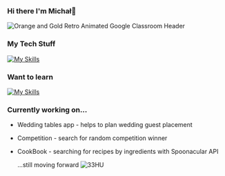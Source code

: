 ### Hi there I'm Michał👋
![Orange and Gold Retro Animated Google Classroom Header](https://github.com/bajdster/bajdster/assets/38719617/c869e987-4d92-4103-9ee6-5cd6b6e684e5)



### My Tech Stuff
[![My Skills](https://skillicons.dev/icons?i=js,html,css,ts,react,git)](https://skillicons.dev)
### Want to learn
[![My Skills](https://skillicons.dev/icons?i=nodejs,nextjs,tailwind,deno)](https://skillicons.dev)

### Currently working on...
- Wedding tables app - helps to plan wedding guest placement
- Competition - search for random competition winner
- CookBook - searching for recipes by ingredients with Spoonacular API

  ...still moving forward
![33HU](https://github.com/bajdster/bajdster/assets/38719617/eaf880fa-d363-4cfa-8744-0a6f2feac27c)




<!--
**bajdster/bajdster** is a ✨ _special_ ✨ repository because its `README.md` (this file) appears on your GitHub profile.

Here are some ideas to get you started:

- 🔭 I’m currently working on ...
- 🌱 I’m currently learning ...
- 👯 I’m looking to collaborate on ...
- 🤔 I’m looking for help with ...
- 💬 Ask me about ...
- 📫 How to reach me: ...
- 😄 Pronouns: ...
- ⚡ Fun fact: ...
-->
